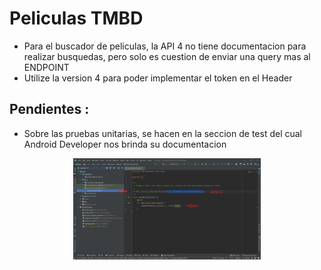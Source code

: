 # Peliculas TMBD


- Para el buscador de peliculas, la API 4 no tiene documentacion para realizar busquedas, pero solo es cuestion de enviar una query mas al ENDPOINT 
- Utilize la version 4 para poder implementar el token en el Header



## Pendientes :
- Sobre las pruebas unitarias, se hacen en la seccion de test del cual Android Developer nos brinda su documentacion

<p align="center">
    <img src="pendientes/pruebas_unitarias.png"
        alt="Pruebas Unitarias"    
        width="300" />
</p>
